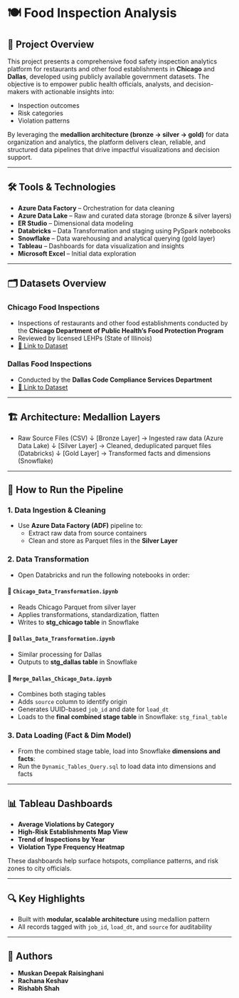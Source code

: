 # 🍽️ Food Inspection Analysis

## 📌 Project Overview

This project presents a comprehensive food safety inspection analytics platform for restaurants and other food establishments in **Chicago** and **Dallas**, developed using publicly available government datasets. The objective is to empower public health officials, analysts, and decision-makers with actionable insights into:

- Inspection outcomes  
- Risk categories  
- Violation patterns  

By leveraging the **medallion architecture (bronze → silver → gold)** for data organization and analytics, the platform delivers clean, reliable, and structured data pipelines that drive impactful visualizations and decision support.

---

## 🛠️ Tools & Technologies

- **Azure Data Factory** – Orchestration for data cleaning  
- **Azure Data Lake** – Raw and curated data storage (bronze & silver layers)  
- **ER Studio** – Dimensional data modeling
- **Databricks** – Data Transformation and staging using PySpark notebooks  
- **Snowflake** – Data warehousing and analytical querying (gold layer)  
- **Tableau** – Dashboards for data visualization and insights  
- **Microsoft Excel** – Initial data exploration

---

## 🗂️ Datasets Overview

### **Chicago Food Inspections**
- Inspections of restaurants and other food establishments conducted by the **Chicago Department of Public Health’s Food Protection Program**
- Reviewed by licensed LEHPs (State of Illinois)
- [🔗 Link to Dataset](#)

### **Dallas Food Inspections**
- Conducted by the **Dallas Code Compliance Services Department**
- [🔗 Link to Dataset](#)

---

## 🏗️ Architecture: Medallion Layers

- Raw Source Files (CSV) ↓ [Bronze Layer] → Ingested raw data (Azure Data Lake) ↓ [Silver Layer] → Cleaned,  deduplicated parquet files (Databricks) ↓ [Gold Layer] → Transformed facts and dimensions (Snowflake) 

---

## 🚀 How to Run the Pipeline

### 1. **Data Ingestion & Cleaning**
- Use **Azure Data Factory (ADF)** pipeline to:
  - Extract raw data from source containers
  - Clean and store as Parquet files in the **Silver Layer**

### 2. **Data Transformation**
- Open Databricks and run the following notebooks in order:

#### 🔹 `Chicago_Data_Transformation.ipynb`
- Reads Chicago Parquet from silver layer
- Applies transformations, standardization, flatten
- Writes to **stg_chicago table** in Snowflake

#### 🔹 `Dallas_Data_Transformation.ipynb`
- Similar processing for Dallas
- Outputs to **stg_dallas table** in Snowflake

#### 🔹 `Merge_Dallas_Chicago_Data.ipynb`
- Combines both staging tables
- Adds `source` column to identify origin
- Generates UUID-based `job_id` and date for `load_dt`
- Loads to the **final combined stage table** in Snowflake: `stg_final_table`

### 3. **Data Loading (Fact & Dim Model)**
- From the combined stage table, load into Snowflake **dimensions and facts**:
- Run the `Dynamic_Tables_Query.sql` to load data into dimensions and facts

---

## 📊 Tableau Dashboards

- **Average Violations by Category**  
- **High-Risk Establishments Map View**  
- **Trend of Inspections by Year**  
- **Violation Type Frequency Heatmap**

These dashboards help surface hotspots, compliance patterns, and risk zones to city officials.

---

## 🔍 Key Highlights

- Built with **modular, scalable architecture** using medallion pattern  
- All records tagged with `job_id`, `load_dt`, and `source` for auditability  

---

## 👥 Authors

- **Muskan Deepak Raisinghani** 
- **Rachana Keshav** 
- **Rishabh Shah** 

